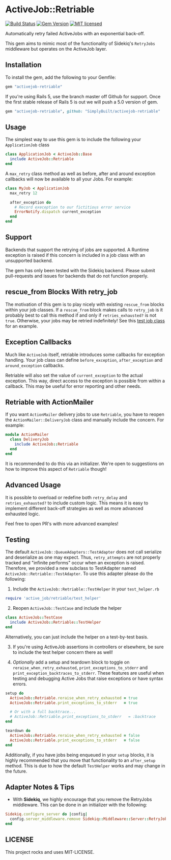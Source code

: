 ActiveJob::Retriable
====================

[![Build Status](https://travis-ci.org/SimplyBuilt/activejob-retriable.svg)](https://travis-ci.org/SimplyBuilt/activejob-retriable)
[![Gem Version](https://badge.fury.io/rb/activejob-retriable.svg)](https://rubygems.org/gems/activejob-retriable)
[![MIT licensed](https://img.shields.io/badge/license-MIT-blue.svg)](./LICENSE)

Automatically retry failed ActiveJobs with an exponential back-off.

This gem aims to mimic most of the functionality of Sidekiq's `RetryJobs` middleware but operates on
the ActiveJob layer.

## Installation

To install the gem, add the following to your Gemfile:

```ruby
gem "activejob-retriable"
```

If you're using Rails 5, use the branch master off Github for support.
Once the first stable release of Rails 5 is out we will push a 5.0
version of gem.

```ruby
gem "activejob-retriable", github: "SimplyBuilt/activejob-retriable"
```

## Usage

The simplest way to use this gem is to include the following your
`ApplicationJob` class

```ruby
class ApplicationJob < ActiveJob::Base
  include ActiveJob::Retriable
end
```

A `max_retry` class method as well as before, after and around exception callbacks
will now be available to all your Jobs. For example:

```ruby
class MyJob < ApplicationJob
  max_retry 12

  after_exception do
    # Record exeception to our fictitious error service
    ErrorNotify.dispatch current_exception
  end
end
```

## Support

Backends that support the retrying of jobs are supported. A Runtime
exception is raised if this concern is included in a job class with an
unsupported backend.

The gem has only been tested with the Sidekiq backend. Please submit
pull-requests and issues for backends that do not function properly.

## rescue_from Blocks With retry_job

The motivation of this gem is to play nicely with existing `rescue_from`
blocks within your job classes. If a `rescue_from` block makes calls to
`retry_job` is it probably best to call this method if and only if
`retries_exhausted?` is not `true`. Otherwise, your jobs may be retried
indefinitely! See this [test job
class](https://github.com/SimplyBuilt/activejob-retriable/blob/master/test/dummy/app/jobs/rescue_job.rb#L8)
for an example.

## Exception Callbacks

Much like `ActiveJob` itself, retriable introduces some callbacks for
exception handling. Your job class can define `before_exception`,
`after_exception` and `around_exception` callbacks.

Retriable will also set the value of `current_exception` to the actual
exception. This way, direct access to the exception is possible from
within a callback. This may be useful for error reporting and other
needs.

## Retriable with ActionMailer

If you want `ActionMailer` delivery jobs to use `Retriable`, you have to
reopen the `ActionMailer::DeliveryJob` class and manually include the
concern. For example:

```ruby
module ActionMailer
  class DeliveryJob
    include ActiveJob::Retriable
  end
end
```

It is recommended to do this via an initializer. We're open to
suggestions on how to improve this aspect of `Retriable` though!

## Advanced Usage

It is possible to overload or redefine both `retry_delay` and
`retries_exhausted?` to include custom logic. This means it is easy to
implement different back-off strategies as well as more advanced
exhausted logic.

Feel free to open PR's with more advanced examples!

## Testing

The default `ActiveJob::QueueAdapters::TestAdapter` does not call
serialize and deserialize as one may expect. Thus, `retry_attempts` are
not properly tracked and "infinite performs" occur when an exception is
raised. Therefore, we provided a new subclass to TestAdapter named
`ActiveJob::Retriable::TestAdapter`. To use this adapter please do the
following:

1. Include the `ActiveJob::Retriable::TestHelper` in your `test_helper.rb`

```ruby
require 'active_job/retriable/test_helper'
```

2. Reopen `ActiveJob::TestCase` and include the helper


```ruby
class ActiveJob::TestCase
  include ActiveJob::Retriable::TestHelper
end
```

   Alternatively, you can just include the helper on a test-by-test
basis.

3. If you're using ActiveJob assertions in controllers or elsewhere, be
   sure to include the test helper concern there as well!

4. *Optionally* add a setup and teardown block to toggle on
   `reraise_when_retry_exhausted`, `print_exceptions_to_stderr` and
`print_exception_backtraces_to_stderr`. These features are useful when
testing and debugging Active Jobs that raise exceptions or have syntax
errors.

```ruby
setup do
  ActiveJob::Retriable.reraise_when_retry_exhausted = true
  ActiveJob::Retriable.print_exceptions_to_stderr   = true

  # Or with a full backtrace...
  # ActiveJob::Retriable.print_exceptions_to_stderr   = :backtrace
end

teardown do
  ActiveJob::Retriable.reraise_when_retry_exhausted = false
  ActiveJob::Retriable.print_exceptions_to_stderr   = false
end
```

Additionally, if you have jobs being enqueued in your `setup` blocks, it
is highly recommended that you move that functionality to an
`after_setup` method. This is due to how the default `TestHelper` works
and may change in the future.

## Adapter Notes & Tips

- With **Sidekiq**, we highly encourage that you remove the RetryJobs
  middleware. This can be done in an initializer with the following:

```ruby
Sidekiq.configure_server do |config|
  config.server_middleware.remove Sidekiq::Middleware::Server::RetryJobs
end
```

## LICENSE

This project rocks and uses MIT-LICENSE.
